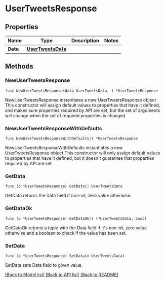 # UserTweetsResponse

## Properties

Name | Type | Description | Notes
------------ | ------------- | ------------- | -------------
**Data** | [**UserTweetsData**](UserTweetsData.md) |  | 

## Methods

### NewUserTweetsResponse

`func NewUserTweetsResponse(data UserTweetsData, ) *UserTweetsResponse`

NewUserTweetsResponse instantiates a new UserTweetsResponse object
This constructor will assign default values to properties that have it defined,
and makes sure properties required by API are set, but the set of arguments
will change when the set of required properties is changed

### NewUserTweetsResponseWithDefaults

`func NewUserTweetsResponseWithDefaults() *UserTweetsResponse`

NewUserTweetsResponseWithDefaults instantiates a new UserTweetsResponse object
This constructor will only assign default values to properties that have it defined,
but it doesn't guarantee that properties required by API are set

### GetData

`func (o *UserTweetsResponse) GetData() UserTweetsData`

GetData returns the Data field if non-nil, zero value otherwise.

### GetDataOk

`func (o *UserTweetsResponse) GetDataOk() (*UserTweetsData, bool)`

GetDataOk returns a tuple with the Data field if it's non-nil, zero value otherwise
and a boolean to check if the value has been set.

### SetData

`func (o *UserTweetsResponse) SetData(v UserTweetsData)`

SetData sets Data field to given value.



[[Back to Model list]](../README.md#documentation-for-models) [[Back to API list]](../README.md#documentation-for-api-endpoints) [[Back to README]](../README.md)



